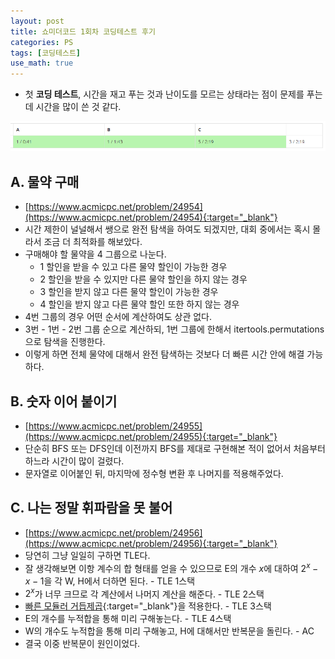 ```yaml
---
layout: post
title: 쇼미더코드 1회차 코딩테스트 후기
categories: PS
tags: [코딩테스트]
use_math: true
---
```


- 첫 **코딩 테스트**, 시간을 재고 푸는 것과 난이도를 모르는 상태라는 점이 문제를 푸는 데 시간을 많이 쓴 것 같다.

![스코어보드](Screenshot_22.png)

## A. 물약 구매

- [https://www.acmicpc.net/problem/24954](https://www.acmicpc.net/problem/24954){:target="_blank"}
- 시간 제한이 널널해서 쌩으로 완전 탐색을 하여도 되겠지만, 대회 중에서는 혹시 몰라서 조금 더 최적화를 해보았다.
- 구매해야 할 물약을 4 그룹으로 나눈다.
  - 1 할인을 받을 수 있고 다른 물약 할인이 가능한 경우
  - 2 할인을 받을 수 있지만 다른 물약 할인을 하지 않는 경우
  - 3 할인을 받지 않고 다른 물약 할인이 가능한 경우
  - 4 할인을 받지 않고 다른 물약 할인 또한 하지 않는 경우
- 4번 그룹의 경우 어떤 순서에 계산하여도 상관 없다.
- 3번 - 1번 - 2번 그룹 순으로 계산하되, 1번 그룹에 한해서 itertools.permutations으로 탐색을 진행한다.
- 이렇게 하면 전체 물약에 대해서 완전 탐색하는 것보다 더 빠른 시간 안에 해결 가능하다.


## B. 숫자 이어 붙이기

- [https://www.acmicpc.net/problem/24955](https://www.acmicpc.net/problem/24955){:target="_blank"}
- 단순히 BFS 또는 DFS인데 이전까지 BFS를 제대로 구현해본 적이 없어서 처음부터 하느라 시간이 많이 걸렸다.
- 문자열로 이어붙인 뒤, 마지막에 정수형 변환 후 나머지를 적용해주었다.



## C. 나는 정말 휘파람을 못 불어

- [https://www.acmicpc.net/problem/24956](https://www.acmicpc.net/problem/24956){:target="_blank"}
- 당연히 그냥 일일히 구하면 TLE다.
- 잘 생각해보면 이항 계수의 합 형태를 얻을 수 있으므로 E의 개수 $x$에 대하여 $2^x - x - 1$을 각 W, H에서 더하면 된다. - TLE 1스택
- $2^x$가 너무 크므로 각 계산에서 나머지 계산을 해준다. - TLE 2스택
- [빠른 모듈러 거듭제곱](https://en.wikipedia.org/wiki/Modular_exponentiation){:target="_blank"}을 적용한다. - TLE 3스택
- E의 개수를 누적합을 통해 미리 구해놓는다. - TLE 4스택
- W의 개수도 누적합을 통해 미리 구해놓고, H에 대해서만 반복문을 돌린다. - AC
- 결국 이중 반복문이 원인이었다.